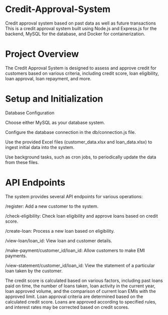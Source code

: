 # Credit-Approval-System
Credit approval  system based on past data as well as future transactions
This is a credit approval system built using Node.js and Express.js for the backend, MySQL for the database, and Docker for containerization.

# Project Overview
The Credit Approval System is designed to assess and approve credit for customers based on various criteria, including credit score, loan eligibility, loan approval, loan repayment, and more.

# Setup and Initialization
 Database Configuration
 
 Choose either MySQL as your database system.
 
 Configure the database connection in the db/connection.js file.
 
 Use the provided Excel files (customer_data.xlsx and loan_data.xlsx) to ingest initial data into the system.
 
 Use background tasks, such as cron jobs, to periodically update the data from these files.

# API Endpoints
The system provides several API endpoints for various operations:

/register: Add a new customer to the system.

/check-eligibility: Check loan eligibility and approve loans based on credit score.

/create-loan: Process a new loan based on eligibility.

/view-loan/loan_id: View loan and customer details.

/make-payment/customer_id/loan_id: Allow customers to make EMI payments.

/view-statement/customer_id/loan_id: View the statement of a particular loan taken by the customer.


The credit score is calculated based on various factors, including past loans paid on time, the number of loans taken, loan activity in the current year, loan approved volume, and the comparison of current loan EMIs with the approved limit.
Loan approval criteria are determined based on the calculated credit score. Loans are approved according to specified rules, and interest rates may be corrected based on credit scores.

